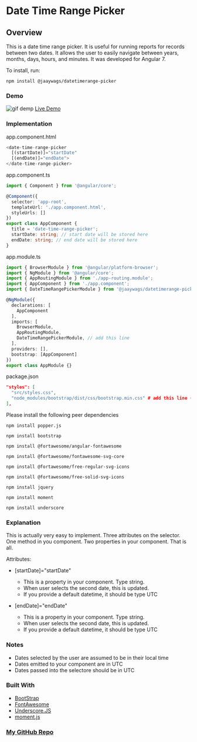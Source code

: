 # Date Time Range Picker


## Overview

This is a date time range picker. It is useful for running reports for records between two dates. It allows the user to easily navigate between years, months, days, hours, and minutes. It was developed for Angular 7.

To install, run:

`npm install @jaaywags/datetimerange-picker`

### Demo
![gif demp](https://thumbs.gfycat.com/WavyDeafeningLeafwing-size_restricted.gif)
[Live Demo](https://stackblitz.com/edit/jaaywagsdatetimerange-picker)

### Implementation

app.component.html
```typescript
<date-time-range-picker
  [(startDate)]="startDate"
  [(endDate)]="endDate">
</date-time-range-picker>
```

app.component.ts
```typescript
import { Component } from '@angular/core';

@Component({
  selector: 'app-root',
  templateUrl: './app.component.html',
  styleUrls: []
})
export class AppComponent {
  title = 'date-time-range-picker';
  startDate: string; // start date will be stored here
  endDate: string; // end date will be stored here
}
```

app.module.ts
```typescript
import { BrowserModule } from '@angular/platform-browser';
import { NgModule } from '@angular/core';
import { AppRoutingModule } from './app-routing.module';
import { AppComponent } from './app.component';
import { DateTimeRangePickerModule } from '@jaaywags/datetimerange-picker'; // import this line

@NgModule({
  declarations: [
    AppComponent
  ],
  imports: [
    BrowserModule,
    AppRoutingModule,
    DateTimeRangePickerModule, // add this line
  ],
  providers: [],
  bootstrap: [AppComponent]
})
export class AppModule {}
```

package.json
```json
"styles": [
  "src/styles.css",
  "node_modules/bootstrap/dist/css/bootstrap.min.css" # add this line (also remove this comment)
],
```

Please install the following peer dependencies

`npm install popper.js`

`npm install bootstrap`

`npm install @fortawesome/angular-fontawesome`

`npm install @fortawesome/fontawesome-svg-core`

`npm install @fortawesome/free-regular-svg-icons`

`npm install @fortawesome/free-solid-svg-icons`

`npm install jquery`

`npm install moment`

`npm install underscore`


### Explanation

This is actually very easy to implement. Three attributes on the selector. One method in you component. Two properties in your component. That is all.

Attributes:
* [startDate]="startDate"
	* This is a property in your component. Type string.
	* When user selects the second date, this is updated.
	* If you provide a default datetime, it should be type UTC

* [endDate]="endDate"
	* This is a property in your component. Type string.
	* When user selects the second date, this is updated.
	* If you provide a default datetime, it should be type UTC


### Notes

* Dates selected by the user are assumed to be in their local time
* Dates emitted to your component are in UTC
* Dates passed into the selectore should be in UTC


### Built With

* [BootStrap](www.getbootstrap.com)
* [FontAwesome](fontawesome.com)
* [Underscore.JS](underscorejs.org)
* [moment.js](momentjs.com)


### [My GitHub Repo](https://github.com/jaaywags/datetimerangepicker)
